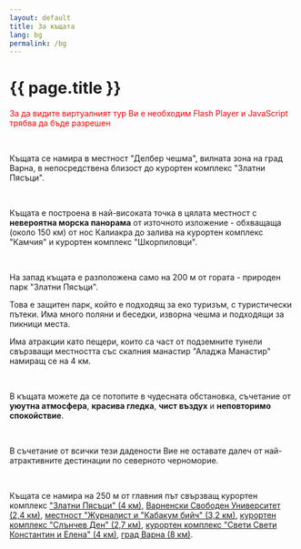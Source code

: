 ```yaml
---
layout: default
title: За къщата
lang: bg
permalink: /bg
---
```

<h1 class="title">{{ page.title }}</h1>
<div class="clear"></div>
<div id="vtour">
  <p><span style="color: #ff0000;">За да видите виртуалният тур Ви е необходим Flash Player и JavaScript трябва да бъде разрешен</span></p>
</div>
<p>&nbsp;</p>
<p>
  <script type="text/javascript"><!--
    swfobject.embedSWF("/static/vtour/vtour.swf?xml_file=/static/vtour/vtour_intro_bg.xml", "vtour", "960", "200", "9.0.0","/plugins/swf_object/expressInstall.swf");
  // --></script>
</p>
<p>Къщата се намира в местност "Делбер чешма", вилната зона на град Варна, в непосредствена близост до курортен комплекс "Златни Пясъци".</p>
<p>&nbsp;</p>
<p>Къщата е построена в най-високата точка в цялата местност с <strong>невероятна морска панорама</strong> от източното изложение - обхващаща (около 150 км) от нос Калиакра до залива на курортен комплекс "Камчия" и курортен комплекс "Шкорпиловци".&nbsp;</p>
<p>&nbsp;</p>
<p>На запад къщата е разположена само на 200 м от гората - природен парк "Златни Пясъци".</p>
<p>Това е защитен парк, който е подходящ за еко туризъм, с туристически пътеки. Има много поляни и беседки, изворна чешма и подходящи за пикници места.</p>
<p>Има атракции като пещери, които са част от подземните тунели свързващи местността със скалния манастир "Аладжа Манастир" намиращ се на 4 км.</p>
<p>&nbsp;</p>
<p>В къщата можете да се потопите в чудесната обстановка, съчетание от <strong>уюутна атмосфера</strong>, <strong>красива гледка</strong>, <strong>чист въздух</strong> и <strong>неповторимо спокойствие</strong>.</p>
<p>&nbsp;</p>
<p>В съчетание от всички тези дадености Вие не оставате далеч от най-атрактивните дестинации по северното черноморие.</p>
<p>&nbsp;</p>
<p>Къщата се намира на 250 м от главния път свързващ курортен комплекс <a title="Вижте карта с пътя и разстоянието от къщата до курортен комплекс Златни Пясъци" href="https://maps.google.com/maps?f=d&amp;source=s_d&amp;saddr=Route+9%2FE87&amp;daddr=43.265063,28.016842&amp;geocode=FVyFlAId5tCrAQ%3B&amp;hl=bg&amp;mra=mi&amp;mrsp=1,0&amp;sz=18&amp;sll=43.264765,28.01828&amp;sspn=0.001859,0.004801&amp;ie=UTF8&amp;ll=43.275831,28.031187&amp;spn=0.029745,0.076818&amp;t=h&amp;z=14&amp;msa=0&amp;msid=109039837825187338272.00046d583982f6953bdf9" target="_blank">"Златни Пясъци" (4 км)</a>, <a title="Вижте карта с пътя и разстоянието от къщата до Варненски Свободен Университет" href="https://maps.google.com/maps?f=d&amp;source=s_d&amp;saddr=Unknown+road&amp;daddr=43.258655,28.026643&amp;geocode=FTAslAIdy4CrAQ%3B&amp;hl=bg&amp;mra=dme&amp;mrcr=0&amp;mrsp=1&amp;sz=18&amp;sll=43.258436,28.026853&amp;sspn=0.00186,0.004801&amp;ie=UTF8&amp;ll=43.260269,28.022132&amp;spn=0.014876,0.038409&amp;t=h&amp;z=15&amp;msa=0&amp;msid=109039837825187338272.00046d583982f6953bdf9" target="_blank">Варненски Свободен Университет (2,4 км)</a>, <a title="Вижте карта с пътя и разстоянието от къщата до местност Журналист и Кабакум бийч" href="https://maps.google.com/maps?f=d&amp;source=s_d&amp;saddr=Unknown+road&amp;daddr=43.25996,28.032888&amp;geocode=FTAslAIdy4CrAQ%3B&amp;hl=bg&amp;mra=dme&amp;mrcr=0&amp;mrsp=1&amp;sz=18&amp;sll=43.260288,28.032507&amp;sspn=0.00186,0.004801&amp;ie=UTF8&amp;ll=43.262019,28.020115&amp;spn=0.014876,0.038409&amp;t=h&amp;z=15&amp;msa=0&amp;msid=109039837825187338272.00046d583982f6953bdf9" target="_blank">местност "Журналист и "Кабакум бийч" (3,2 км)</a>, <a title="Вижте карта с пътя и разстоянието от къщата до курортен комплекс Слънчв ден" href="https://maps.google.com/maps?f=d&amp;source=s_d&amp;saddr=Unknown+road&amp;daddr=43.242139,28.015158&amp;geocode=FTAslAIdy4CrAQ%3B&amp;hl=bg&amp;mra=dme&amp;mrcr=0&amp;mrsp=1&amp;sz=16&amp;sll=43.24167,28.019214&amp;sspn=0.00744,0.019205&amp;ie=UTF8&amp;ll=43.255018,28.019428&amp;spn=0.029755,0.076818&amp;t=h&amp;z=14&amp;msa=0&amp;msid=109039837825187338272.00046d583982f6953bdf9" target="_blank">курортен комплекс "Слънчев Ден" (2,7 км)</a>, <a title="Вижте карта с пътя и разстоянието от къщата до курортен комплекс Свети Свети Константин и Елена" href="https://maps.google.com/maps?f=d&amp;source=s_d&amp;saddr=Unknown+road&amp;daddr=43.232838,28.005513&amp;geocode=FTAslAIdy4CrAQ%3B&amp;hl=bg&amp;mra=dme&amp;mrcr=0&amp;mrsp=1&amp;sz=17&amp;sll=43.23222,28.007519&amp;sspn=0.003721,0.009602&amp;ie=UTF8&amp;ll=43.246078,28.014622&amp;spn=0.05952,0.153637&amp;t=h&amp;z=13" target="_blank">курортен комплекс "Свети Свети Константин и Елена" (4 км)</a>, <a title="Вижте карта с пътя и разстоянието от къщата до град Варна" href="https://maps.google.com/maps?f=d&amp;source=s_d&amp;saddr=Unknown+road&amp;daddr=43.218328,27.96499&amp;geocode=FTAslAIdy4CrAQ%3B&amp;hl=bg&amp;mra=dme&amp;mrcr=0&amp;mrsp=1&amp;sz=17&amp;sll=43.217851,27.963896&amp;sspn=0.003722,0.009602&amp;ie=UTF8&amp;t=h&amp;ll=43.241826,27.995567&amp;spn=0.059524,0.153637&amp;z=13" target="_blank">град Варна (8 км)</a>.</p>